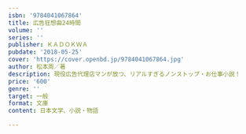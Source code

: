 ```yaml
---
isbn: '9784041067864'
title: 広告狂想曲24時間
volume: ''
series: ''
publisher: ＫＡＤＯＫＷＡ
pubdate: '2018-05-25'
cover: 'https://cover.openbd.jp/9784041067864.jpg'
author: 松本周／著
description: 現役広告代理店マンが放つ、リアルすぎるノンストップ・お仕事小説！
price: '600'
genre: ''
target: 一般
format: 文庫
content: 日本文学、小説・物語

---
```


